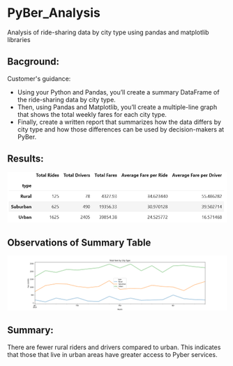 # PyBer_Analysis
Analysis of ride-sharing data by city type using pandas and matplotlib libraries

## Bacground: 
Customer's guidance:
* Using your Python and Pandas, you’ll create a summary DataFrame of the ride-sharing data by city type. 
* Then, using Pandas and Matplotlib, you’ll create a multiple-line graph that shows the total weekly fares for each city type.
* Finally, create a written report that summarizes how the data differs by city type and how those differences can be used by decision-makers at PyBer.


## Results:
![fares_by_city_type_summary_table](./Images/Summary_table.PNG)

## Observations of Summary Table
![fare summary plot](./analysis/Fare_Summary.png)

## Summary:
There are fewer rural riders and drivers compared to urban. This indicates that those that live in urban areas have greater access to Pyber services.
